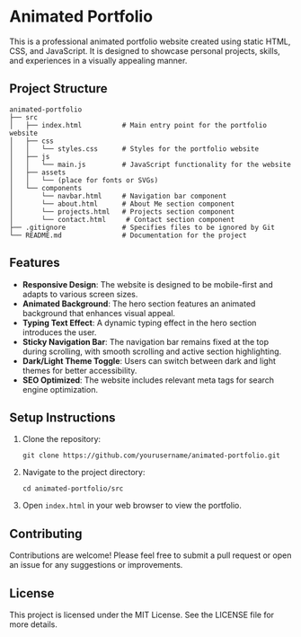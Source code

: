 # Animated Portfolio

This is a professional animated portfolio website created using static HTML, CSS, and JavaScript. It is designed to showcase personal projects, skills, and experiences in a visually appealing manner.

## Project Structure

```
animated-portfolio
├── src
│   ├── index.html          # Main entry point for the portfolio website
│   ├── css
│   │   └── styles.css      # Styles for the portfolio website
│   ├── js
│   │   └── main.js         # JavaScript functionality for the website
│   ├── assets
│   │   └── (place for fonts or SVGs)
│   └── components
│       └── navbar.html     # Navigation bar component
│       └── about.html      # About Me section component
│       └── projects.html   # Projects section component
│       └── contact.html     # Contact section component
├── .gitignore              # Specifies files to be ignored by Git
└── README.md               # Documentation for the project
```

## Features

- **Responsive Design**: The website is designed to be mobile-first and adapts to various screen sizes.
- **Animated Background**: The hero section features an animated background that enhances visual appeal.
- **Typing Text Effect**: A dynamic typing effect in the hero section introduces the user.
- **Sticky Navigation Bar**: The navigation bar remains fixed at the top during scrolling, with smooth scrolling and active section highlighting.
- **Dark/Light Theme Toggle**: Users can switch between dark and light themes for better accessibility.
- **SEO Optimized**: The website includes relevant meta tags for search engine optimization.

## Setup Instructions

1. Clone the repository:
   ```
   git clone https://github.com/yourusername/animated-portfolio.git
   ```
2. Navigate to the project directory:
   ```
   cd animated-portfolio/src
   ```
3. Open `index.html` in your web browser to view the portfolio.

## Contributing

Contributions are welcome! Please feel free to submit a pull request or open an issue for any suggestions or improvements.

## License

This project is licensed under the MIT License. See the LICENSE file for more details.